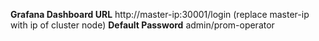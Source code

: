 **Grafana Dashboard URL**
http://master-ip:30001/login (replace master-ip with ip of cluster node)
**Default Password**
admin/prom-operator

